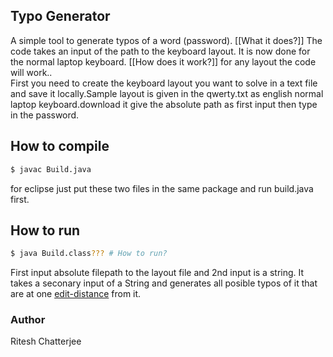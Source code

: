 ## Typo Generator
A simple tool to generate typos of a word (password). [[What it does?]]
The code takes an input of the path to the keyboard layout.  It is now done for
the normal laptop keyboard. [[How does it work?]]
for any layout the code will work..  
First you need to create the keyboard layout you want to solve in a text file 
and save it locally.Sample layout is given in the qwerty.txt as english normal 
laptop keyboard.download it give the absolute path as first input then type in the 
password.
## How to compile
```bash
$ javac Build.java
```
for eclipse just put these two files in the same package and run build.java first.
## How to run  
```bash
$ java Build.class??? # How to run?
```
First input absolute filepath to the layout file and 2nd input is a string.
It takes a seconary input of a String and generates all posible typos of it that
are at one [edit-distance](https://en.wikipedia.org/wiki/Edit_distance) from it.


### Author  

Ritesh Chatterjee
